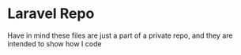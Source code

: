 <h1>Laravel Repo</h1>

<p>Have in mind these files are just a part of a private repo, and they are intended to show how I code</p>
